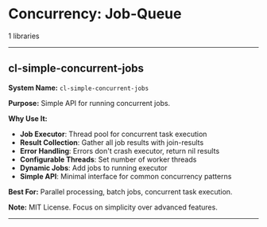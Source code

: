 # Concurrency: Job-Queue

1 libraries

---

## cl-simple-concurrent-jobs

**System Name:** `cl-simple-concurrent-jobs`

**Purpose:** Simple API for running concurrent jobs.

**Why Use It:**
- **Job Executor**: Thread pool for concurrent task execution
- **Result Collection**: Gather all job results with join-results
- **Error Handling**: Errors don't crash executor, return nil results
- **Configurable Threads**: Set number of worker threads
- **Dynamic Jobs**: Add jobs to running executor
- **Simple API**: Minimal interface for common concurrency patterns

**Best For:** Parallel processing, batch jobs, concurrent task execution.

**Note:** MIT License. Focus on simplicity over advanced features.

---


